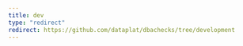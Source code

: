 ```yaml
---
title: dev
type: "redirect"
redirect: https://github.com/dataplat/dbachecks/tree/development
---
```

